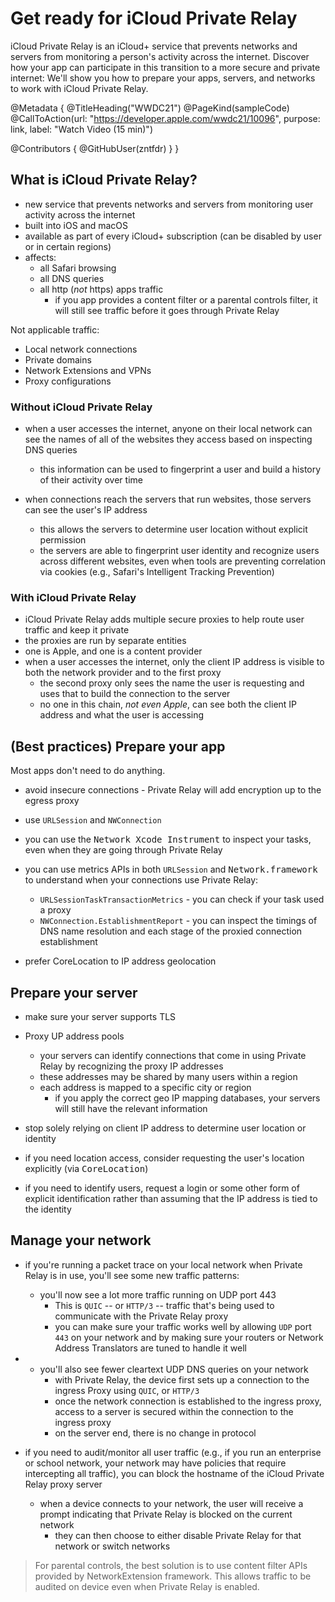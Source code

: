 # Get ready for iCloud Private Relay

iCloud Private Relay is an iCloud+ service that prevents networks and servers from monitoring a person's activity across the internet. Discover how your app can participate in this transition to a more secure and private internet: We'll show you how to prepare your apps, servers, and networks to work with iCloud Private Relay.

@Metadata {
   @TitleHeading("WWDC21")
   @PageKind(sampleCode)
   @CallToAction(url: "https://developer.apple.com/wwdc21/10096", purpose: link, label: "Watch Video (15 min)")

   @Contributors {
      @GitHubUser(zntfdr)
   }
}



## What is iCloud Private Relay?

- new service that prevents networks and servers from monitoring user activity across the internet
- built into iOS and macOS
- available as part of every iCloud+ subscription (can be disabled by user or in certain regions)
- affects:
  - all Safari browsing
  - all DNS queries
  - all http (_not_ https) apps traffic 
    - if you app provides a content filter or a parental controls filter, it will still see traffic before it goes through Private Relay

Not applicable traffic:

- Local network connections
- Private domains
- Network Extensions and VPNs
- Proxy configurations

### Without iCloud Private Relay

- when a user accesses the internet, anyone on their local network can see the names of all of the websites they access based on inspecting DNS queries
  - this information can be used to fingerprint a user and build a history of their activity over time

- when connections reach the servers that run websites, those servers can see the user's IP address
  - this allows the servers to determine user location without explicit permission
  - the servers are able to fingerprint user identity and recognize users across different websites, even when tools are preventing correlation via cookies (e.g., Safari's Intelligent Tracking Prevention)

### With iCloud Private Relay

- iCloud Private Relay adds multiple secure proxies to help route user traffic and keep it private
- the proxies are run by separate entities
- one is Apple, and one is a content provider
- when a user accesses the internet, only the client IP address is visible to both the network provider and to the first proxy
  - the second proxy only sees the name the user is requesting and uses that to build the connection to the server
  - no one in this chain, _not even Apple_, can see both the client IP address and what the user is accessing

## (Best practices) Prepare your app

Most apps don't need to do anything.

- avoid insecure connections - Private Relay will add encryption up to the egress proxy 
- use `URLSession` and `NWConnection`
- you can use the <kbd>Network Xcode Instrument</kbd> to inspect your tasks, even when they are going through Private Relay
- you can use metrics APIs in both `URLSession` and <kbd>Network.framework</kbd> to understand when your connections use Private Relay:
  - `URLSessionTaskTransactionMetrics` - you can check if your task used a proxy
  - `NWConnection.EstablishmentReport` - you can inspect the timings of DNS name resolution and each stage of the proxied connection establishment

- prefer CoreLocation to IP address geolocation

## Prepare your server

- make sure your server supports TLS
- Proxy UP address pools
  - your servers can identify connections that come in using Private Relay by recognizing the proxy IP addresses
  - these addresses may be shared by many users within a region
  - each address is mapped to a specific city or region
    - if you apply the correct geo IP mapping databases, your servers will still have the relevant information

- stop solely relying on client IP address to determine user location or identity
- if you need location access, consider requesting the user's location explicitly (via <kbd>CoreLocation</kbd>)
- if you need to identify users, request a login or some other form of explicit identification rather than assuming that the IP address is tied to the identity

## Manage your network

- if you're running a packet trace on your local network when Private Relay is in use, you'll see some new traffic patterns:
  - you'll now see a lot more traffic running on UDP port 443
    - This is `QUIC` -- or `HTTP/3` -- traffic that's being used to communicate with the Private Relay proxy
    - you can make sure your traffic works well by allowing `UDP` port `443` on your network and by making sure your routers or Network Address Translators are tuned to handle it well

- 
  - you'll also see fewer cleartext UDP DNS queries on your network
    - with Private Relay, the device first sets up a connection to the ingress Proxy using `QUIC`, or `HTTP/3`
    - once the network connection is established to the ingress proxy, access to a server is secured within the connection to the ingress proxy
    - on the server end, there is no change in protocol

- if you need to audit/monitor all user traffic (e.g., if you run an enterprise or school network, your network may have policies that require intercepting all traffic), you can block the hostname of the iCloud Private Relay proxy server
  - when a device connects to your network, the user will receive a prompt indicating that Private Relay is blocked on the current network
    - they can then choose to either disable Private Relay for that network or switch networks

> For parental controls, the best solution is to use content filter APIs provided by NetworkExtension framework. This allows traffic to be audited on device even when Private Relay is enabled.